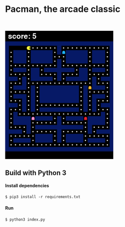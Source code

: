 # Pacman, the arcade classic
<br><br>
<img src="img/preview.png" width="350">

## Build with Python 3
#### Install dependencies
`$ pip3 install -r requirements.txt`
#### Run
`$ python3 index.py`

